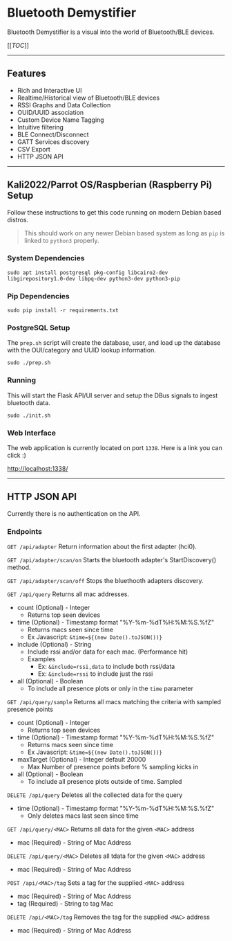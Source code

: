 # Bluetooth Demystifier
Bluetooth Demystifier is a visual into the world of Bluetooth/BLE devices.

[[_TOC_]]

---

## Features

* Rich and Interactive UI
* Realtime/Historical view of Bluetooth/BLE devices
* RSSI Graphs and Data Collection
* OUID/UUID association
* Custom Device Name Tagging
* Intuitive filtering
* BLE Connect/Disconnect
* GATT Services discovery
* CSV Export
* HTTP JSON API


---
## Kali2022/Parrot OS/Raspberian (Raspberry Pi) Setup
Follow these instructions to get this code running on modern Debian based distros.

> This should work on any newer Debian based system as long as `pip` is linked to `python3` properly.

### System Dependencies
```
sudo apt install postgresql pkg-config libcairo2-dev libgirepository1.0-dev libpq-dev python3-dev python3-pip
```

### Pip Dependencies
```
sudo pip install -r requirements.txt
```

### PostgreSQL Setup
The `prep.sh` script will create the database, user, and load up the database with the OUI/category and UUID lookup information.

```
sudo ./prep.sh
```

### Running
This will start the Flask API/UI server and setup the DBus signals to ingest bluetooth data.

```
sudo ./init.sh
```

### Web Interface
The web application is currently located on port `1338`. Here is a link you can click :)

[http://localhost:1338/](http://localhost:1338/)

---
## HTTP JSON API
Currently there is no authentication on the API.

### Endpoints

`GET /api/adapter` Return information about the first adapter (hci0).

`GET /api/adapter/scan/on` Starts the bluetooth adapter's StartDiscovery() method.

`GET /api/adapter/scan/off` Stops the bluethooth adapters discovery.

`GET /api/query` Returns all mac addresses.
* count (Optional) - Integer
  * Returns top seen devices
* time (Optional) - Timestamp format "%Y-%m-%dT%H:%M:%S.%fZ"
  * Returns macs seen since time
  * Ex Javascript: `&time=${(new Date().toJSON())}`
* include (Optional) - String
  * Include rssi and/or data for each mac. (Performance hit)
  * Examples
    * Ex: `&include=rssi,data` to include both rssi/data
    * Ex: `&include=rssi` to include just the rssi
* all (Optional) - Boolean
  * To include all presence plots or only in the `time` parameter

`GET /api/query/sample` Returns all macs matching the criteria with sampled presence points
* count (Optional) - Integer
  * Returns top seen devices
* time (Optional) - Timestamp format "%Y-%m-%dT%H:%M:%S.%fZ"
  * Returns macs seen since time
  * Ex Javascript: `&time=${(new Date().toJSON())}`
* maxTarget (Optional) - Integer default 20000
  * Max Number of presence points before % sampling kicks in
* all (Optional) - Boolean
  * To include all presence plots outside of time. Sampled

`DELETE /api/query` Deletes all the collected data for the query
* time (Optional) - Timestamp format "%Y-%m-%dT%H:%M:%S.%fZ"
  * Only deletes macs last seen since time

`GET /api/query/<MAC>` Returns all data for the given `<MAC>` address
* mac (Required) - String of Mac Address

`DELETE /api/query/<MAC>` Deletes all tdata for the given `<MAC>` address
* mac (Required) - String of Mac Address

`POST /api/<MAC>/tag` Sets a tag for the supplied `<MAC>` address
* mac (Required) - String of Mac Address
* tag (Required) - String to tag Mac

`DELETE /api/<MAC>/tag` Removes the tag for the supplied `<MAC>` address
* mac (Required) - String of Mac Address
